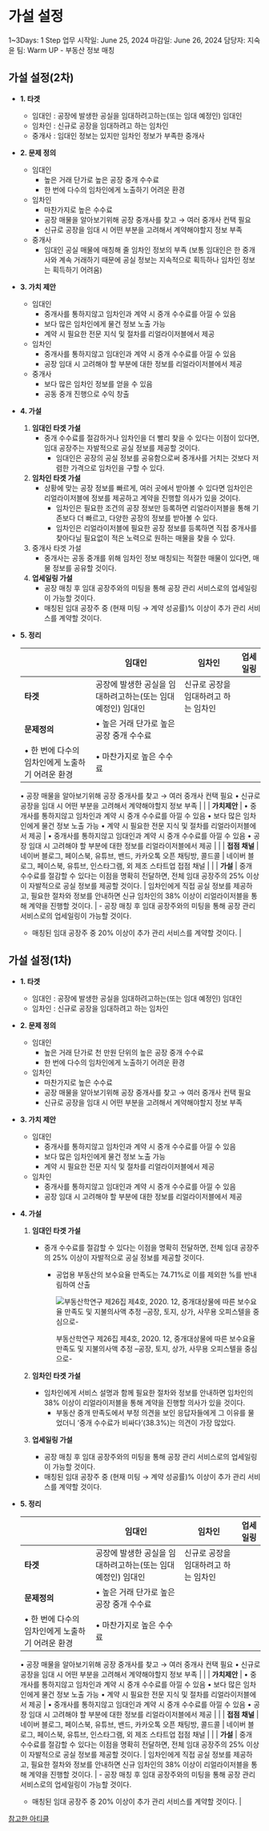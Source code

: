 # 가설 설정

1~3Days: 1 Step
업무 시작일: June 25, 2024
마감일: June 26, 2024
담당자: 지숙 윤
팀: Warm UP - 부동산 정보 매칭

## 가설 설정(2차)

- **1. 타겟**
    - 임대인 : 공장에 발생한 공실을 임대하려고하는(또는 임대 예정인) 임대인
    - 임차인 : 신규로 공장을 임대하려고 하는 임차인
    - 중개사 : 임대인 정보는 있지만 임차인 정보가 부족한 중개사
- **2. 문제 정의**
    - 임대인
        - 높은 거래 단가로 높은 공장 중개 수수료
        - 한 번에 다수의 임차인에게 노출하기 어려운 환경
    - 임차인
        - 마찬가지로 높은 수수료
        - 공장 매물을 알아보기위해 공장 중개사를 찾고 → 여러 중개사 컨택 필요
        - 신규로 공장을 임대 시 어떤 부분을 고려해서 계약해야할지 정보 부족
    - 중개사
        - 임대인 공실 매물에 매칭해 줄 임차인 정보의 부족
        (보통 임대인은 한 중개사와 계속 거래하기 때문에 공실 정보는 지속적으로 획득하나 임차인 정보는 획득하기 어려움)
- **3. 가치 제안**
    - 임대인
        - 중개사를 통하지않고 임차인과 계약 시 중개 수수료를 아낄 수 있음
        - 보다 많은 임차인에게 물건 정보 노출 가능
        - 계약 시 필요한 전문 지식 및 절차를 리얼라이저블에서 제공
    - 임차인
        - 중개사를 통하지않고 임대인과 계약 시 중개 수수료를 아낄 수 있음
        - 공장 임대 시 고려해야 할 부분에 대한 정보를 리얼라이저블에서 제공
    - 중개사
        - 보다 많은 임차인 정보를 얻을 수 있음
        - 공동 중개 진행으로 수익 창출
- **4. 가설**
    1. **임대인 타겟 가설**
        - 중개 수수료를 절감하거나 임차인을 더 빨리 찾을 수 있다는 이점이 있다면, 임대 공장주는 자발적으로 공실 정보를 제공할 것이다.
            - 임대인은 공장의 공실 정보를 공유함으로써 중개사를 거치는 것보다 저렴한 가격으로 임차인을 구할 수 있다.
    2. **임차인 타겟 가설**
        - 상황에 맞는 공장 정보를 빠르게, 여러 곳에서 받아볼 수 있다면 임차인은 리얼라이저블에 정보를 제공하고 계약을 진행할 의사가 있을 것이다.
            - 임차인은 필요한 조건의 공장 정보만 등록하면 리얼라이저블을 통해 기존보다 더 빠르고, 다양한 공장의 정보를 받아볼 수 있다.
            - 임차인은 리얼라이저블에 필요한 공장 정보를 등록하면 직접 중개사를 찾아다닐 필요없이 적은 노력으로 원하는 매물을 찾을 수 있다.
    3. 중개사 타겟 가설
        - 중개사는 공동 중개를 위해 임차인 정보 매칭되는 적절한 매물이 있다면, 매물 정보를 공유할 것이다.
    4. **업세일링 가설**
        - 공장 매칭 후 임대 공장주와의 미팅을 통해 공장 관리 서비스로의 업세일링이 가능할 것이다.
        - 매칭된 임대 공장주 중 (현재 미팅 → 계약 성공률)% 이상이 추가 관리 서비스를 계약할 것이다.
- **5. 정리**
    
    
    |  | 임대인 | 임차인 | 업세일링 |
    | --- | --- | --- | --- |
    | **타겟** | 공장에 발생한 공실을 임대하려고하는(또는 임대 예정인) 임대인 | 신규로 공장을 임대하려고 하는 임차인 |  |
    | **문제정의** | • 높은 거래 단가로 높은 공장 중개 수수료
    • 한 번에 다수의 임차인에게 노출하기 어려운 환경 | • 마찬가지로 높은 수수료
    • 공장 매물을 알아보기위해 공장 중개사를 찾고 → 여러 중개사 컨택 필요
    • 신규로 공장을 임대 시 어떤 부분을 고려해서 계약해야할지 정보 부족 |  |
    | **가치제안** | • 중개사를 통하지않고 임차인과 계약 시 중개 수수료를 아낄 수 있음
    • 보다 많은 임차인에게 물건 정보 노출 가능
    • 계약 시 필요한 전문 지식 및 절차를 리얼라이저블에서 제공 | • 중개사를 통하지않고 임대인과 계약 시 중개 수수료를 아낄 수 있음
    • 공장 임대 시 고려해야 할 부분에 대한 정보를 리얼라이저블에서 제공 |  |
    | **접점 채널** | 네이버 블로그, 페이스북, 유튜브, 밴드, 카카오톡 오픈 채팅방, 콜드콜 | 네이버 블로그, 페이스북, 유튜브, 인스타그램, 외 제조 스타트업 접점 채널 |  |
    | **가설** | 중개 수수료를 절감할 수 있다는 이점을 명확히 전달하면, 전체 임대 공장주의 25% 이상이 자발적으로 공실 정보를 제공할 것이다. | 임차인에게 직접 공실 정보를 제공하고, 필요한 절차와 정보를 안내하면 신규 임차인의 38% 이상이 리얼라이저블을 통해 계약을 진행할 것이다. | - 공장 매칭 후 임대 공장주와의 미팅을 통해 공장 관리 서비스로의 업세일링이 가능할 것이다.
    - 매칭된 임대 공장주 중 20% 이상이 추가 관리 서비스를 계약할 것이다. |

## 가설 설정(1차)

- **1. 타겟**
    - 임대인 : 공장에 발생한 공실을 임대하려고하는(또는 임대 예정인) 임대인
    - 임차인 : 신규로 공장을 임대하려고 하는 임차인
- **2. 문제 정의**
    - 임대인
        - 높은 거래 단가로 천 만원 단위의 높은 공장 중개 수수료
        - 한 번에 다수의 임차인에게 노출하기 어려운 환경
    - 임차인
        - 마찬가지로 높은 수수료
        - 공장 매물을 알아보기위해 공장 중개사를 찾고 → 여러 중개사 컨택 필요
        - 신규로 공장을 임대 시 어떤 부분을 고려해서 계약해야할지 정보 부족
- **3. 가치 제안**
    - 임대인
        - 중개사를 통하지않고 임차인과 계약 시 중개 수수료를 아낄 수 있음
        - 보다 많은 임차인에게 물건 정보 노출 가능
        - 계약 시 필요한 전문 지식 및 절차를 리얼라이저블에서 제공
    - 임차인
        - 중개사를 통하지않고 임대인과 계약 시 중개 수수료를 아낄 수 있음
        - 공장 임대 시 고려해야 할 부분에 대한 정보를 리얼라이저블에서 제공
- **4. 가설**
    1. **임대인 타겟 가설**
        - 중개 수수료를 절감할 수 있다는 이점을 명확히 전달하면, 전체 임대 공장주의 25% 이상이 자발적으로 공실 정보를 제공할 것이다.
            - 공업용 부동산의 보수요율 만족도는 74.71%로 이를 제외한 %를 반내림하여 산출
                
                ![부동산학연구 제26집 제4호, 2020. 12, 중개대상물에 따른 보수요율 만족도 및 지불의사액 추정 –공장, 토지, 상가, 사무용 오피스텔을 중심으로-](0555f2a4-d169-492a-803a-ff441827be09.png)
                
                부동산학연구 제26집 제4호, 2020. 12, 중개대상물에 따른 보수요율 만족도 및 지불의사액 추정 –공장, 토지, 상가, 사무용 오피스텔을 중심으로-
                
    2. **임차인 타겟 가설**
        - 임차인에게 서비스 설명과 함께 필요한 절차와 정보를 안내하면 임차인의 38% 이상이 리얼라이저블을 통해 계약을 진행할 의사가 있을 것이다.
            - 부동산 중개 만족도에서 부정 의견을 보인 응답자들에게 그 이유를 물었더니 ‘중개 수수료가 비싸다’(38.3%)는 의견이 가장 많았다.
    3. **업세일링 가설**
        - 공장 매칭 후 임대 공장주와의 미팅을 통해 공장 관리 서비스로의 업세일링이 가능할 것이다.
        - 매칭된 임대 공장주 중 (현재 미팅 → 계약 성공률)% 이상이 추가 관리 서비스를 계약할 것이다.
- **5. 정리**
    
    
    |  | 임대인 | 임차인 | 업세일링 |
    | --- | --- | --- | --- |
    | **타겟** | 공장에 발생한 공실을 임대하려고하는(또는 임대 예정인) 임대인 | 신규로 공장을 임대하려고 하는 임차인 |  |
    | **문제정의** | • 높은 거래 단가로 높은 공장 중개 수수료
    • 한 번에 다수의 임차인에게 노출하기 어려운 환경 | • 마찬가지로 높은 수수료
    • 공장 매물을 알아보기위해 공장 중개사를 찾고 → 여러 중개사 컨택 필요
    • 신규로 공장을 임대 시 어떤 부분을 고려해서 계약해야할지 정보 부족 |  |
    | **가치제안** | • 중개사를 통하지않고 임차인과 계약 시 중개 수수료를 아낄 수 있음
    • 보다 많은 임차인에게 물건 정보 노출 가능
    • 계약 시 필요한 전문 지식 및 절차를 리얼라이저블에서 제공 | • 중개사를 통하지않고 임대인과 계약 시 중개 수수료를 아낄 수 있음
    • 공장 임대 시 고려해야 할 부분에 대한 정보를 리얼라이저블에서 제공 |  |
    | **접점 채널** | 네이버 블로그, 페이스북, 유튜브, 밴드, 카카오톡 오픈 채팅방, 콜드콜 | 네이버 블로그, 페이스북, 유튜브, 인스타그램, 외 제조 스타트업 접점 채널 |  |
    | **가설** | 중개 수수료를 절감할 수 있다는 이점을 명확히 전달하면, 전체 임대 공장주의 25% 이상이 자발적으로 공실 정보를 제공할 것이다. | 임차인에게 직접 공실 정보를 제공하고, 필요한 절차와 정보를 안내하면 신규 임차인의 38% 이상이 리얼라이저블을 통해 계약을 진행할 것이다. | - 공장 매칭 후 임대 공장주와의 미팅을 통해 공장 관리 서비스로의 업세일링이 가능할 것이다.
    - 매칭된 임대 공장주 중 20% 이상이 추가 관리 서비스를 계약할 것이다. |

[참고한 아티클](%E1%84%8E%E1%85%A1%E1%86%B7%E1%84%80%E1%85%A9%E1%84%92%E1%85%A1%E1%86%AB%20%E1%84%8B%E1%85%A1%E1%84%90%E1%85%B5%E1%84%8F%E1%85%B3%E1%86%AF%20158e98ce7f7181d0b133e42c02a39d01.md)